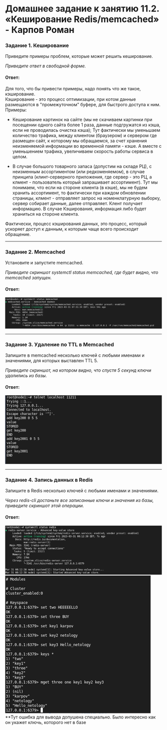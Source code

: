 # Домашнее задание к занятию 11.2. «Кеширование Redis/memcached» - Карпов Роман



### Задание 1. Кеширование 

Приведите примеры проблем, которые может решить кеширование. 

*Приведите ответ в свободной форме.*

#### Ответ: 

Для того, что бы привести примеры, надо понять что же такое, кэширование.   
Кэширование - это процесс оптимизации, при котом данные размещаются в "промежуточном" буфере, для быстрого доступа к ним. 
Примеры:  
 - Кеширование картинок на сайте (мы не скачиваем картинки при посещении одного сайта более 1 раза, данные подгружатся из кэша, если не проводилась очистка кэша);
 Тут фактически мы уменьшаем количество трафика, между клиентом (браузером) и сервером где размещен сайт, к которому мы обращаемся, за счет хранения неизменяемой информации во временной памяти - кэше.  А вместе с уменьшением трафика, увеличиваем скорость работы сервиса в целом. 
 
 - В случае большого товарного запаса (допустим на складе РЦ), с неизменным ассортиментом (или редкоменяемом), в случае принципа (клинт-серверного приложения, где сервер - это РЦ, а клмент - пользователь который запрашивает ассортимент). Тут мы понимаем, что если на стороне клиента (в кэше), мы не будем хранить ассортимент, то фактически при каждом обновлении страницы, клмент - отправляет запрос на номенклатурную выборку, сервер собирает данные, далее отправляет. Клент получает информацию. В случае Кэширования, информация либо будет храниться на стороне клиента. 
 
 Фактически, процесс кэширования данных, это процесс, который ускоряет доступ к данным, к которым чаще всего происходит обращение. 

---

### Задание 2. Memcached

Установите и запустите memcached.

*Приведите скриншот systemctl status memcached, где будет видно, что memcached запущен.*

#### Ответ: 
![Скрин](https://github.com/Karhq/11.2_hw_redis_memcached/blob/main/nom.1.png)

---

### Задание 3. Удаление по TTL в Memcached

Запишите в memcached несколько ключей с любыми именами и значениями, для которых выставлен TTL 5. 

*Приведите скриншот, на котором видно, что спустя 5 секунд ключи удалились из базы.*

#### Ответ: 
![Скрин2](https://github.com/Karhq/11.2_hw_redis_memcached/blob/main/nom.2.png)  

---

### Задание 4. Запись данных в Redis  

Запишите в Redis несколько ключей с любыми именами и значениями.   

*Через redis-cli достаньте все записанные ключи и значения из базы, приведите скриншот этой операции.*  

#### Ответ: 
![Скрин](https://github.com/Karhq/11.2_hw_redis_memcached/blob/main/nom.3.png)
![Скрин](https://github.com/Karhq/11.2_hw_redis_memcached/blob/main/nom.3.1.png)  
**Тут ошибка для вывода допушена специально. Было интересно как он укажет ключь, которого нет в базе  
